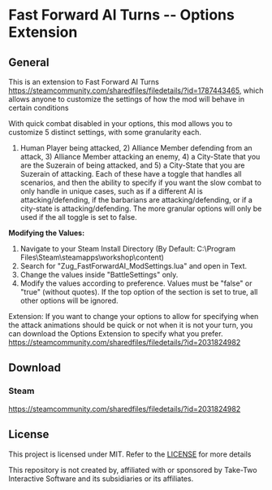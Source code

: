 # Fast Forward AI Turns -- Options Extension
## General
This is an extension to Fast Forward AI Turns https://steamcommunity.com/sharedfiles/filedetails/?id=1787443465, which allows anyone to customize the settings of how the mod will behave in certain conditions

With quick combat disabled in your options, this mod allows you to customize 5 distinct settings, with some granularity each.

1) Human Player being attacked, 2) Alliance Member defending from an attack, 3) Alliance Member attacking an enemy, 4) a City-State that you are the Suzerain of being attacked, and 5) a City-State that you are Suzerain of attacking.
Each of these have a toggle that handles all scenarios, and then the ability to specify if you want the slow combat to only handle in unique cases, such as if a different AI is attacking/defending, if the barbarians are attacking/defending, or if a city-state is attacking/defending. The more granular options will only be used if the all toggle is set to false.



**Modifying the Values:**
1. Navigate to your Steam Install Directory (By Default: C:\Program Files\Steam\steamapps\workshop\content)
2. Search for "Zug_FastForwardAI_ModSettings.lua" and open in Text.
3. Change the values inside "BattleSettings" only.
4. Modify the values according to preference. Values must be "false" or "true" (without quotes). If the top option of the section is set to true, all other options will be ignored.

Extension:
If you want to change your options to allow for specifying when the attack animations should be quick or not when it is not your turn, you can download the Options Extension to specify what you prefer.
https://steamcommunity.com/sharedfiles/filedetails/?id=2031824982

## Download
### Steam
https://steamcommunity.com/sharedfiles/filedetails/?id=2031824982

## License
This project is licensed under MIT. Refer to the [LICENSE](./LICENSE) for more details

This repository is not created by, affiliated with or sponsored by Take-Two Interactive Software and its subsidiaries or its affiliates.